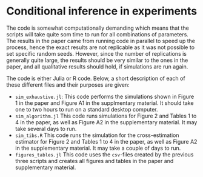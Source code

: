 # Conditional inference in experiments
The code is somewhat computationally demanding which means that the scripts will take quite som time to run for all combinations of parameters. The results in the paper came from running code in parallel to speed up the process, hence the exact results are not replicable as it was not possible to set specific random seeds. However, since the number of replications is generally quite large, the results should be very similar to the ones in the paper, and all qualitative results should hold, if simulations are run again.

The code is either Julia or R code. Below, a short description of each of these different files and their purposes are given:
- `sim_exhaustive.jl`: This code performs the simulations shown in Figure 1 in the paper and Figure A1 in the supplmentary material. It should take one to two hours to run on a standard desktop computer.
- `sim_algorithm.jl` This code runs simulations for Figure 2 and Tables 1 to 4 in the paper, as well as Figure A2 in the supplementary material. It may take several days to run.
- `sim_tibs.R` This code runs the simulation for the cross-estimation estimator for Figure 2 and Tables 1 to 4 in the paper, as well as Figure A2 in the supplementary material. It may take a couple of days to run.
- `figures_tables.jl` This code uses the `csv`-files created by the previous three scripts and creates all figures and tables in the paper and supplementary material.
